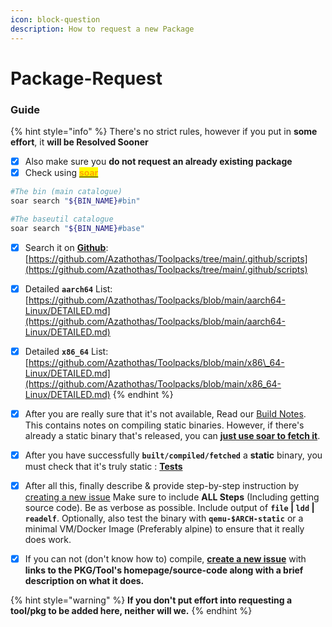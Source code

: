 ```yaml
---
icon: block-question
description: How to request a new Package
---
```


# Package-Request

### Guide

{% hint style="info" %}
There's no strict rules, however if you put in **some effort**, it **will be Resolved Sooner**

* [x] Also make sure you **do not request an already existing package**
* [x] Check using [<mark style="color:orange;">**soar**</mark>](https://soar.qaidvoid.dev/search)

```bash
#The bin (main catalogue)
soar search "${BIN_NAME}#bin"

#The baseutil catalogue
soar search "${BIN_NAME}#base"
```

* [x] Search it on [**Github**](https://github.com/pkgforge/soarpkgs/tree/main/packages): [https://github.com/Azathothas/Toolpacks/tree/main/.github/scripts](https://github.com/Azathothas/Toolpacks/tree/main/.github/scripts)
* [x] Detailed **`aarch64`** List: [https://github.com/Azathothas/Toolpacks/blob/main/aarch64-Linux/DETAILED.md](https://github.com/Azathothas/Toolpacks/blob/main/aarch64-Linux/DETAILED.md)
* [x] Detailed **`x86_64`** List: [https://github.com/Azathothas/Toolpacks/blob/main/x86\_64-Linux/DETAILED.md](https://github.com/Azathothas/Toolpacks/blob/main/x86_64-Linux/DETAILED.md)
{% endhint %}

* [x] After you are really sure that it's not available, Read our [Build Notes](https://docs.pkgforge.dev/formats/binaries/static/build-notes). This contains notes on compiling static binaries. However, if there's already a static binary that's released, you can [**just use soar to fetch it**](https://github.com/pkgforge/soar).
* [x] After you have successfully **`built/compiled/fetched`** a **static** binary, you must check that it's truly static : [**Tests**](https://docs.pkgforge.dev/formats/binaries/static/build-tests)
* [x] After all this, finally describe & provide step-by-step instruction by [creating a new issue](https://github.com/Azathothas/Toolpacks/issues/new) Make sure to include **ALL Steps** (Including getting source code). Be as verbose as possible. Include output of **`file` | `ldd` | `readelf`**. Optionally, also test the binary with **`qemu-$ARCH-static`** or a minimal VM/Docker Image (Preferably alpine) to ensure that it really does work.
* [x] If you can not (don't know how to) compile, [**create a new issue**](https://github.com/Azathothas/Toolpacks/issues/new) with **links to the PKG/Tool's homepage/source-code along with a brief description on what it does.**

{% hint style="warning" %}
**If you don't put effort into requesting a tool/pkg to be added here, neither will we.**
{% endhint %}
